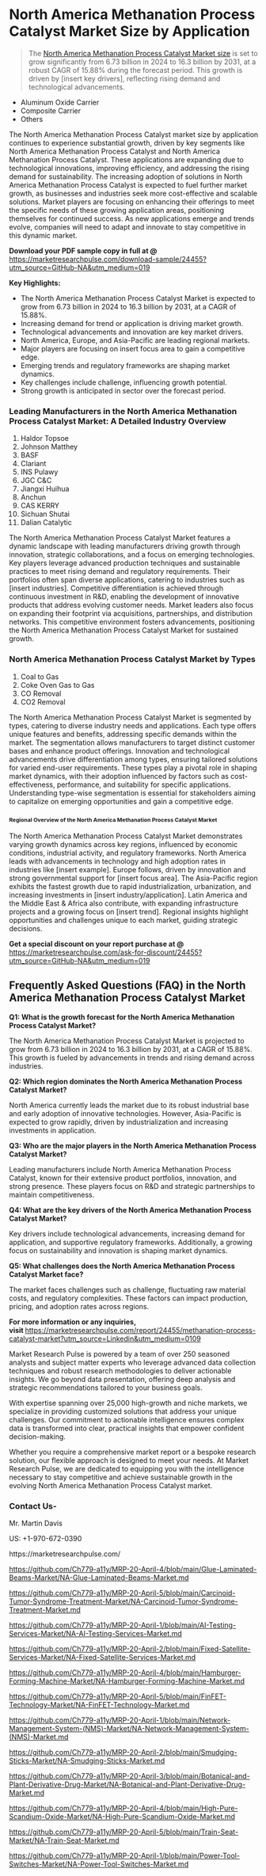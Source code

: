 <h1>North America Methanation Process Catalyst Market&nbsp;Size by Application</h1><blockquote><p>The <a href="https://marketresearchpulse.com/download-sample/24455?utm_source=GitHub-NA&amp;utm_medium=019">North America Methanation Process Catalyst Market size</a> is set to grow significantly from 6.73 billion in 2024 to 16.3 billion by 2031, at a robust CAGR of 15.88% during the forecast period. This growth is driven by [insert key drivers], reflecting rising demand and technological advancements.</p></blockquote><ul><li>Aluminum Oxide Carrier<li> Composite Carrier<li> Others</li></ul><p>The North America Methanation Process Catalyst market size by application continues to experience substantial growth, driven by key segments like North America Methanation Process Catalyst and North America Methanation Process Catalyst. These applications are expanding due to technological innovations, improving efficiency, and addressing the rising demand for sustainability. The increasing adoption of solutions in North America Methanation Process Catalyst is expected to fuel further market growth, as businesses and industries seek more cost-effective and scalable solutions. Market players are focusing on enhancing their offerings to meet the specific needs of these growing application areas, positioning themselves for continued success. As new applications emerge and trends evolve, companies will need to adapt and innovate to stay competitive in this dynamic market.</p><p><strong>Download your PDF sample copy in full at @ </strong><a href="https://marketresearchpulse.com/download-sample/24455?utm_source=GitHub-NA&amp;utm_medium=019">https://marketresearchpulse.com/download-sample/24455?utm_source=GitHub-NA&amp;utm_medium=019</a></p><p><strong>Key Highlights: </strong></p><ul><li>The North America Methanation Process Catalyst Market is expected to grow from 6.73 billion in 2024 to 16.3 billion by 2031, at a CAGR of 15.88%.</li><li>Increasing demand for trend or application is driving market growth.</li><li>Technological advancements and innovation are key market drivers.</li><li>North America, Europe, and Asia-Pacific are leading regional markets.</li><li>Major players are focusing on insert focus area to gain a competitive edge.</li><li>Emerging trends and regulatory frameworks are shaping market dynamics.</li><li>Key challenges include challenge, influencing growth potential.</li><li>Strong growth is anticipated in sector over the forecast period.</li></ul><h3>Leading Manufacturers in the North America Methanation Process Catalyst Market: A Detailed Industry Overview</h3><ol><li>Haldor Topsoe</li><li>Johnson Matthey</li><li>BASF</li><li>Clariant</li><li>INS Pulawy</li><li>JGC C&C</li><li>Jiangxi Huihua</li><li>Anchun</li><li>CAS KERRY</li><li>Sichuan Shutai</li><li>Dalian Catalytic</li></ol><div class="flex max-w-full flex-col flex-grow"><div class="min-h-8 text-message flex w-full flex-col items-end gap-2 whitespace-normal break-words [.text-message+&amp;]:mt-5" dir="auto" data-message-author-role="assistant" data-message-id="fd8432e4-4910-450d-b182-61b7bfb0a01f" data-message-model-slug="gpt-4o"><div class="flex w-full flex-col gap-1 empty:hidden first:pt-[3px]"><div class="markdown prose w-full break-words dark:prose-invert light"><p>The North America Methanation Process Catalyst Market features a dynamic landscape with leading manufacturers driving growth through innovation, strategic collaborations, and a focus on emerging technologies. Key players leverage advanced production techniques and sustainable practices to meet rising demand and regulatory requirements. Their portfolios often span diverse applications, catering to industries such as [insert industries]. Competitive differentiation is achieved through continuous investment in R&amp;D, enabling the development of innovative products that address evolving customer needs. Market leaders also focus on expanding their footprint via acquisitions, partnerships, and distribution networks. This competitive environment fosters advancements, positioning the North America Methanation Process Catalyst Market for sustained growth.</p></div></div></div></div><h3>North America Methanation Process Catalyst Market by Types</h3><ol><li>Coal to Gas<li> Coke Oven Gas to Gas<li> CO Removal<li> CO2 Removal</li></ol><div class="flex max-w-full flex-col flex-grow"><div class="min-h-8 text-message flex w-full flex-col items-end gap-2 whitespace-normal break-words [.text-message+&amp;]:mt-5" dir="auto" data-message-author-role="assistant" data-message-id="084470be-0bb7-4664-bddf-5156b4f41249" data-message-model-slug="gpt-4o-mini"><div class="flex w-full flex-col gap-1 empty:hidden first:pt-[3px]"><div class="markdown prose w-full break-words dark:prose-invert light"><p>The North America Methanation Process Catalyst Market is segmented by types, catering to diverse industry needs and applications. Each type offers unique features and benefits, addressing specific demands within the market. The segmentation allows manufacturers to target distinct customer bases and enhance product offerings. Innovation and technological advancements drive differentiation among types, ensuring tailored solutions for varied end-user requirements. These types play a pivotal role in shaping market dynamics, with their adoption influenced by factors such as cost-effectiveness, performance, and suitability for specific applications. Understanding type-wise segmentation is essential for stakeholders aiming to capitalize on emerging opportunities and gain a competitive edge.</p></div></div></div></div><h3><span style="font-size: 11px;">Regional Overview of the North America Methanation Process Catalyst Market</span></h3><div class="flex max-w-full flex-col flex-grow"><div class="min-h-8 text-message flex w-full flex-col items-end gap-2 whitespace-normal break-words [.text-message+&amp;]:mt-5" dir="auto" data-message-author-role="assistant" data-message-id="e9038762-ce64-4e30-91c9-9bd413514231" data-message-model-slug="gpt-4o-mini"><div class="flex w-full flex-col gap-1 empty:hidden first:pt-[3px]"><div class="markdown prose w-full break-words dark:prose-invert light"><p>The North America Methanation Process Catalyst Market demonstrates varying growth dynamics across key regions, influenced by economic conditions, industrial activity, and regulatory frameworks. North America leads with advancements in technology and high adoption rates in industries like [insert example]. Europe follows, driven by innovation and strong governmental support for [insert focus area]. The Asia-Pacific region exhibits the fastest growth due to rapid industrialization, urbanization, and increasing investments in [insert industry/application]. Latin America and the Middle East &amp; Africa also contribute, with expanding infrastructure projects and a growing focus on [insert trend]. Regional insights highlight opportunities and challenges unique to each market, guiding strategic decisions.</p></div></div></div></div><p><strong>Get a special discount on your report purchase at @ </strong><a href="https://marketresearchpulse.com/ask-for-discount/24455?utm_source=GitHub-NA&amp;utm_medium=019">https://marketresearchpulse.com/ask-for-discount/24455?utm_source=GitHub-NA&amp;utm_medium=019</a></p><h2>Frequently Asked Questions (FAQ) in the North America Methanation Process Catalyst Market</h2><p><strong>Q1: What is the growth forecast for the North America Methanation Process Catalyst Market?</strong></p><p>The North America Methanation Process Catalyst Market is projected to grow from 6.73 billion in 2024 to 16.3 billion by 2031, at a CAGR of 15.88%. This growth is fueled by advancements in trends and rising demand across industries.</p><p><strong>Q2: Which region dominates the North America Methanation Process Catalyst Market?</strong></p><p>North America currently leads the market due to its robust industrial base and early adoption of innovative technologies. However, Asia-Pacific is expected to grow rapidly, driven by industrialization and increasing investments in application.</p><p><strong>Q3: Who are the major players in the North America Methanation Process Catalyst Market?</strong></p><p>Leading manufacturers include North America Methanation Process Catalyst, known for their extensive product portfolios, innovation, and strong presence. These players focus on R&amp;D and strategic partnerships to maintain competitiveness.</p><p><strong>Q4: What are the key drivers of the North America Methanation Process Catalyst Market?</strong></p><p>Key drivers include technological advancements, increasing demand for application, and supportive regulatory frameworks. Additionally, a growing focus on sustainability and innovation is shaping market dynamics.</p><p><strong>Q5: What challenges does the North America Methanation Process Catalyst Market face?</strong></p><p>The market faces challenges such as challenge, fluctuating raw material costs, and regulatory complexities. These factors can impact production, pricing, and adoption rates across regions.</p><p><strong>For more information or any inquiries, visit&nbsp;</strong><a href="https://marketresearchpulse.com/report/24455/methanation-process-catalyst-market?utm_source=Linkedin&utm_medium=0109">https://marketresearchpulse.com/report/24455/methanation-process-catalyst-market?utm_source=Linkedin&utm_medium=0109</a></p><p>Market Research Pulse is powered by a team of over 250 seasoned analysts and subject matter experts who leverage advanced data collection techniques and robust research methodologies to deliver actionable insights. We go beyond data presentation, offering deep analysis and strategic recommendations tailored to your business goals.</p><p>With expertise spanning over 25,000 high-growth and niche markets, we specialize in providing customized solutions that address your unique challenges. Our commitment to actionable intelligence ensures complex data is transformed into clear, practical insights that empower confident decision-making.</p><p>Whether you require a comprehensive market report or a bespoke research solution, our flexible approach is designed to meet your needs. At Market Research Pulse, we are dedicated to equipping you with the intelligence necessary to stay competitive and achieve sustainable growth in the evolving North America Methanation Process Catalyst market.</p><h3><strong>Contact Us-</strong></h3><p>Mr. Martin Davis</p><p>US: +1-970-672-0390</p><p>https://marketresearchpulse.com/</p><p><a href="https://github.com/Ch779-a11y/MRP-20-April-4/blob/main/Glue-Laminated-Beams-Market/NA-Glue-Laminated-Beams-Market.md">https://github.com/Ch779-a11y/MRP-20-April-4/blob/main/Glue-Laminated-Beams-Market/NA-Glue-Laminated-Beams-Market.md</a></p><p><a href="https://github.com/Ch779-a11y/MRP-20-April-5/blob/main/Carcinoid-Tumor-Syndrome-Treatment-Market/NA-Carcinoid-Tumor-Syndrome-Treatment-Market.md">https://github.com/Ch779-a11y/MRP-20-April-5/blob/main/Carcinoid-Tumor-Syndrome-Treatment-Market/NA-Carcinoid-Tumor-Syndrome-Treatment-Market.md</a></p><p><a href="https://github.com/Ch779-a11y/MRP-20-April-1/blob/main/AI-Testing-Services-Market/NA-AI-Testing-Services-Market.md">https://github.com/Ch779-a11y/MRP-20-April-1/blob/main/AI-Testing-Services-Market/NA-AI-Testing-Services-Market.md</a></p><p><a href="https://github.com/Ch779-a11y/MRP-20-April-2/blob/main/Fixed-Satellite-Services-Market/NA-Fixed-Satellite-Services-Market.md">https://github.com/Ch779-a11y/MRP-20-April-2/blob/main/Fixed-Satellite-Services-Market/NA-Fixed-Satellite-Services-Market.md</a></p><p><a href="https://github.com/Ch779-a11y/MRP-20-April-4/blob/main/Hamburger-Forming-Machine-Market/NA-Hamburger-Forming-Machine-Market.md">https://github.com/Ch779-a11y/MRP-20-April-4/blob/main/Hamburger-Forming-Machine-Market/NA-Hamburger-Forming-Machine-Market.md</a></p><p><a href="https://github.com/Ch779-a11y/MRP-20-April-5/blob/main/FinFET-Technology-Market/NA-FinFET-Technology-Market.md">https://github.com/Ch779-a11y/MRP-20-April-5/blob/main/FinFET-Technology-Market/NA-FinFET-Technology-Market.md</a></p><p><a href="https://github.com/Ch779-a11y/MRP-20-April-1/blob/main/Network-Management-System-(NMS)-Market/NA-Network-Management-System-(NMS)-Market.md">https://github.com/Ch779-a11y/MRP-20-April-1/blob/main/Network-Management-System-(NMS)-Market/NA-Network-Management-System-(NMS)-Market.md</a></p><p><a href="https://github.com/Ch779-a11y/MRP-20-April-2/blob/main/Smudging-Sticks-Market/NA-Smudging-Sticks-Market.md">https://github.com/Ch779-a11y/MRP-20-April-2/blob/main/Smudging-Sticks-Market/NA-Smudging-Sticks-Market.md</a></p><p><a href="https://github.com/Ch779-a11y/MRP-20-April-3/blob/main/Botanical-and-Plant-Derivative-Drug-Market/NA-Botanical-and-Plant-Derivative-Drug-Market.md">https://github.com/Ch779-a11y/MRP-20-April-3/blob/main/Botanical-and-Plant-Derivative-Drug-Market/NA-Botanical-and-Plant-Derivative-Drug-Market.md</a></p><p><a href="https://github.com/Ch779-a11y/MRP-20-April-4/blob/main/High-Pure-Scandium-Oxide-Market/NA-High-Pure-Scandium-Oxide-Market.md">https://github.com/Ch779-a11y/MRP-20-April-4/blob/main/High-Pure-Scandium-Oxide-Market/NA-High-Pure-Scandium-Oxide-Market.md</a></p><p><a href="https://github.com/Ch779-a11y/MRP-20-April-5/blob/main/Train-Seat-Market/NA-Train-Seat-Market.md">https://github.com/Ch779-a11y/MRP-20-April-5/blob/main/Train-Seat-Market/NA-Train-Seat-Market.md</a></p><p><a href="https://github.com/Ch779-a11y/MRP-20-April-1/blob/main/Power-Tool-Switches-Market/NA-Power-Tool-Switches-Market.md">https://github.com/Ch779-a11y/MRP-20-April-1/blob/main/Power-Tool-Switches-Market/NA-Power-Tool-Switches-Market.md</a></p>
